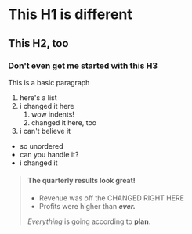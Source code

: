 # This H1 is different
## This H2, too
### Don't even get me started with this H3

This is a basic paragraph

1. here's a list
2. i changed it here
    1. wow indents!
    2. changed it here, too
3. i can't believe it

- so unordered
- can you handle it?
- i changed it

[//]: # (this is a comment!)

> #### The quarterly results look great!
>
> - Revenue was off the CHANGED RIGHT HERE
> - Profits were higher than ***ever.***
>
>  *Everything* is going according to **plan**.